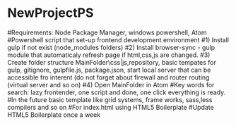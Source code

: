 # NewProjectPS
#Requirements: Node Package Manager, windows powershell, Atom
#Powershell script that set-up frontend development environment
#1) Install gulp if not exist (node_modules folders)
#2) Install browser-sync - gulp module that automaticaly refresh page if html,css,js are changed.
#3) Create folder structure MainFolder\css|js,repository, basic tempates for gulp, gitignore, gulpfile.js, package.json, start local server that can be accessible fro interent (do not forget about firewall and router routing (virtual server and so on)
#4) Open MainFolder in Atom
#Key words for search: lazy frontender, one script and done, one click everything is ready.
#In the future basic template like grid systems, frame works, sass,less compilers and so on
#For index.html using HTML5 Boilerplate
#Update HTML5 Boilerplate once a week
#
